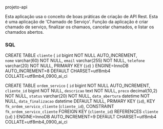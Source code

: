 projeto-api

Esta aplicação usa o conceito de boas práticas de criação de API Rest. Esta é uma aplicação de 'Chamado de Serviço'. Função da aplicação é criar chamado de serviço, finalizar os chamaos, cancelar chamados, e listar os chamados abertos.

<h3> SQL</h1>

CREATE TABLE `cliente` (
  `id` bigint NOT NULL AUTO_INCREMENT,</br>
  `nome` varchar(60) NOT NULL,
  `email` varchar(255) NOT NULL,
  `telefone` varchar(20) NOT NULL,
  PRIMARY KEY (`id`)
) ENGINE=InnoDB AUTO_INCREMENT=8 DEFAULT CHARSET=utf8mb4 COLLATE=utf8mb4_0900_ai_ci

CREATE TABLE `ordem_servico` (
  `id` bigint NOT NULL AUTO_INCREMENT,
  `cliente_id` bigint NOT NULL,
  `descricao` text NOT NULL,
  `preco` decimal(10,2) NOT NULL,
  `status` varchar(20) NOT NULL,
  `data_abertura` datetime NOT NULL,
  `data_finalizacao` datetime DEFAULT NULL,
  PRIMARY KEY (`id`),
  KEY `fk_ordem_servico_cliente` (`cliente_id`),
  CONSTRAINT `fk_ordem_servico_cliente` FOREIGN KEY (`cliente_id`) REFERENCES `cliente` (`id`)
) ENGINE=InnoDB AUTO_INCREMENT=9 DEFAULT CHARSET=utf8mb4 COLLATE=utf8mb4_0900_ai_ci
